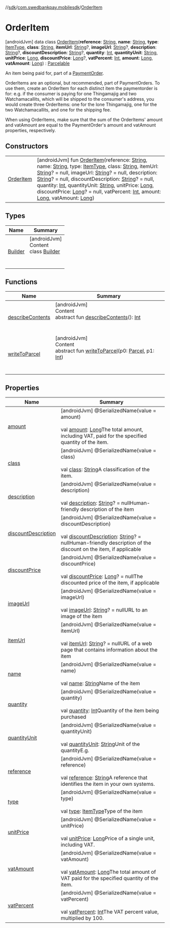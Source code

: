 //[sdk](../../../index.md)/[com.swedbankpay.mobilesdk](../index.md)/[OrderItem](index.md)



# OrderItem  
 [androidJvm] data class [OrderItem](index.md)(**reference**: [String](https://kotlinlang.org/api/latest/jvm/stdlib/kotlin/-string/index.html), **name**: [String](https://kotlinlang.org/api/latest/jvm/stdlib/kotlin/-string/index.html), **type**: [ItemType](../-item-type/index.md), **class**: [String](https://kotlinlang.org/api/latest/jvm/stdlib/kotlin/-string/index.html), **itemUrl**: [String](https://kotlinlang.org/api/latest/jvm/stdlib/kotlin/-string/index.html)?, **imageUrl**: [String](https://kotlinlang.org/api/latest/jvm/stdlib/kotlin/-string/index.html)?, **description**: [String](https://kotlinlang.org/api/latest/jvm/stdlib/kotlin/-string/index.html)?, **discountDescription**: [String](https://kotlinlang.org/api/latest/jvm/stdlib/kotlin/-string/index.html)?, **quantity**: [Int](https://kotlinlang.org/api/latest/jvm/stdlib/kotlin/-int/index.html), **quantityUnit**: [String](https://kotlinlang.org/api/latest/jvm/stdlib/kotlin/-string/index.html), **unitPrice**: [Long](https://kotlinlang.org/api/latest/jvm/stdlib/kotlin/-long/index.html), **discountPrice**: [Long](https://kotlinlang.org/api/latest/jvm/stdlib/kotlin/-long/index.html)?, **vatPercent**: [Int](https://kotlinlang.org/api/latest/jvm/stdlib/kotlin/-int/index.html), **amount**: [Long](https://kotlinlang.org/api/latest/jvm/stdlib/kotlin/-long/index.html), **vatAmount**: [Long](https://kotlinlang.org/api/latest/jvm/stdlib/kotlin/-long/index.html)) : [Parcelable](https://developer.android.com/reference/kotlin/android/os/Parcelable.html)

An item being paid for, part of a [PaymentOrder](../-payment-order/index.md).



OrderItems are an optional, but recommended, part of PaymentOrders. To use them, create an OrderItem for each distinct item the paymentorder is for: e.g. if the consumer is paying for one Thingamajig and two Watchamacallits, which will be shipped to the consumer's address, you would create three OrderItems: one for the lone Thingamajig, one for the two Watchamacallits, and one for the shipping fee.



When using OrderItems, make sure that the sum of the OrderItems' amount and vatAmount are equal to the PaymentOrder's amount and vatAmount properties, respectively.

   


## Constructors  
  
| | |
|---|---|
| <a name="com.swedbankpay.mobilesdk/OrderItem/OrderItem/#kotlin.String#kotlin.String#com.swedbankpay.mobilesdk.ItemType#kotlin.String#kotlin.String?#kotlin.String?#kotlin.String?#kotlin.String?#kotlin.Int#kotlin.String#kotlin.Long#kotlin.Long?#kotlin.Int#kotlin.Long#kotlin.Long/PointingToDeclaration/"></a>[OrderItem](-order-item.md)| <a name="com.swedbankpay.mobilesdk/OrderItem/OrderItem/#kotlin.String#kotlin.String#com.swedbankpay.mobilesdk.ItemType#kotlin.String#kotlin.String?#kotlin.String?#kotlin.String?#kotlin.String?#kotlin.Int#kotlin.String#kotlin.Long#kotlin.Long?#kotlin.Int#kotlin.Long#kotlin.Long/PointingToDeclaration/"></a> [androidJvm] fun [OrderItem](-order-item.md)(reference: [String](https://kotlinlang.org/api/latest/jvm/stdlib/kotlin/-string/index.html), name: [String](https://kotlinlang.org/api/latest/jvm/stdlib/kotlin/-string/index.html), type: [ItemType](../-item-type/index.md), class: [String](https://kotlinlang.org/api/latest/jvm/stdlib/kotlin/-string/index.html), itemUrl: [String](https://kotlinlang.org/api/latest/jvm/stdlib/kotlin/-string/index.html)? = null, imageUrl: [String](https://kotlinlang.org/api/latest/jvm/stdlib/kotlin/-string/index.html)? = null, description: [String](https://kotlinlang.org/api/latest/jvm/stdlib/kotlin/-string/index.html)? = null, discountDescription: [String](https://kotlinlang.org/api/latest/jvm/stdlib/kotlin/-string/index.html)? = null, quantity: [Int](https://kotlinlang.org/api/latest/jvm/stdlib/kotlin/-int/index.html), quantityUnit: [String](https://kotlinlang.org/api/latest/jvm/stdlib/kotlin/-string/index.html), unitPrice: [Long](https://kotlinlang.org/api/latest/jvm/stdlib/kotlin/-long/index.html), discountPrice: [Long](https://kotlinlang.org/api/latest/jvm/stdlib/kotlin/-long/index.html)? = null, vatPercent: [Int](https://kotlinlang.org/api/latest/jvm/stdlib/kotlin/-int/index.html), amount: [Long](https://kotlinlang.org/api/latest/jvm/stdlib/kotlin/-long/index.html), vatAmount: [Long](https://kotlinlang.org/api/latest/jvm/stdlib/kotlin/-long/index.html))   <br>|


## Types  
  
|  Name |  Summary | 
|---|---|
| <a name="com.swedbankpay.mobilesdk/OrderItem.Builder///PointingToDeclaration/"></a>[Builder](-builder/index.md)| <a name="com.swedbankpay.mobilesdk/OrderItem.Builder///PointingToDeclaration/"></a>[androidJvm]  <br>Content  <br>class [Builder](-builder/index.md)  <br><br><br>|


## Functions  
  
|  Name |  Summary | 
|---|---|
| <a name="android.os/Parcelable/describeContents/#/PointingToDeclaration/"></a>[describeContents](../../com.swedbankpay.mobilesdk.merchantbackend/-merchant-backend-problem/-server/-unknown/index.md#-1578325224%2FFunctions%2F462465411)| <a name="android.os/Parcelable/describeContents/#/PointingToDeclaration/"></a>[androidJvm]  <br>Content  <br>abstract fun [describeContents](../../com.swedbankpay.mobilesdk.merchantbackend/-merchant-backend-problem/-server/-unknown/index.md#-1578325224%2FFunctions%2F462465411)(): [Int](https://kotlinlang.org/api/latest/jvm/stdlib/kotlin/-int/index.html)  <br><br><br>|
| <a name="android.os/Parcelable/writeToParcel/#android.os.Parcel#kotlin.Int/PointingToDeclaration/"></a>[writeToParcel](../-view-payment-order-info/index.md#-1754457655%2FFunctions%2F462465411)| <a name="android.os/Parcelable/writeToParcel/#android.os.Parcel#kotlin.Int/PointingToDeclaration/"></a>[androidJvm]  <br>Content  <br>abstract fun [writeToParcel](../-view-payment-order-info/index.md#-1754457655%2FFunctions%2F462465411)(p0: [Parcel](https://developer.android.com/reference/kotlin/android/os/Parcel.html), p1: [Int](https://kotlinlang.org/api/latest/jvm/stdlib/kotlin/-int/index.html))  <br><br><br>|


## Properties  
  
|  Name |  Summary | 
|---|---|
| <a name="com.swedbankpay.mobilesdk/OrderItem/amount/#/PointingToDeclaration/"></a>[amount](amount.md)| <a name="com.swedbankpay.mobilesdk/OrderItem/amount/#/PointingToDeclaration/"></a> [androidJvm] @SerializedName(value = amount)  <br>  <br>val [amount](amount.md): [Long](https://kotlinlang.org/api/latest/jvm/stdlib/kotlin/-long/index.html)The total amount, including VAT, paid for the specified quantity of the item.   <br>|
| <a name="com.swedbankpay.mobilesdk/OrderItem/class/#/PointingToDeclaration/"></a>[class](class.md)| <a name="com.swedbankpay.mobilesdk/OrderItem/class/#/PointingToDeclaration/"></a> [androidJvm] @SerializedName(value = class)  <br>  <br>val [class](class.md): [String](https://kotlinlang.org/api/latest/jvm/stdlib/kotlin/-string/index.html)A classification of the item.   <br>|
| <a name="com.swedbankpay.mobilesdk/OrderItem/description/#/PointingToDeclaration/"></a>[description](description.md)| <a name="com.swedbankpay.mobilesdk/OrderItem/description/#/PointingToDeclaration/"></a> [androidJvm] @SerializedName(value = description)  <br>  <br>val [description](description.md): [String](https://kotlinlang.org/api/latest/jvm/stdlib/kotlin/-string/index.html)? = nullHuman-friendly description of the item   <br>|
| <a name="com.swedbankpay.mobilesdk/OrderItem/discountDescription/#/PointingToDeclaration/"></a>[discountDescription](discount-description.md)| <a name="com.swedbankpay.mobilesdk/OrderItem/discountDescription/#/PointingToDeclaration/"></a> [androidJvm] @SerializedName(value = discountDescription)  <br>  <br>val [discountDescription](discount-description.md): [String](https://kotlinlang.org/api/latest/jvm/stdlib/kotlin/-string/index.html)? = nullHuman-friendly description of the discount on the item, if applicable   <br>|
| <a name="com.swedbankpay.mobilesdk/OrderItem/discountPrice/#/PointingToDeclaration/"></a>[discountPrice](discount-price.md)| <a name="com.swedbankpay.mobilesdk/OrderItem/discountPrice/#/PointingToDeclaration/"></a> [androidJvm] @SerializedName(value = discountPrice)  <br>  <br>val [discountPrice](discount-price.md): [Long](https://kotlinlang.org/api/latest/jvm/stdlib/kotlin/-long/index.html)? = nullThe discounted price of the item, if applicable   <br>|
| <a name="com.swedbankpay.mobilesdk/OrderItem/imageUrl/#/PointingToDeclaration/"></a>[imageUrl](image-url.md)| <a name="com.swedbankpay.mobilesdk/OrderItem/imageUrl/#/PointingToDeclaration/"></a> [androidJvm] @SerializedName(value = imageUrl)  <br>  <br>val [imageUrl](image-url.md): [String](https://kotlinlang.org/api/latest/jvm/stdlib/kotlin/-string/index.html)? = nullURL to an image of the item   <br>|
| <a name="com.swedbankpay.mobilesdk/OrderItem/itemUrl/#/PointingToDeclaration/"></a>[itemUrl](item-url.md)| <a name="com.swedbankpay.mobilesdk/OrderItem/itemUrl/#/PointingToDeclaration/"></a> [androidJvm] @SerializedName(value = itemUrl)  <br>  <br>val [itemUrl](item-url.md): [String](https://kotlinlang.org/api/latest/jvm/stdlib/kotlin/-string/index.html)? = nullURL of a web page that contains information about the item   <br>|
| <a name="com.swedbankpay.mobilesdk/OrderItem/name/#/PointingToDeclaration/"></a>[name](name.md)| <a name="com.swedbankpay.mobilesdk/OrderItem/name/#/PointingToDeclaration/"></a> [androidJvm] @SerializedName(value = name)  <br>  <br>val [name](name.md): [String](https://kotlinlang.org/api/latest/jvm/stdlib/kotlin/-string/index.html)Name of the item   <br>|
| <a name="com.swedbankpay.mobilesdk/OrderItem/quantity/#/PointingToDeclaration/"></a>[quantity](quantity.md)| <a name="com.swedbankpay.mobilesdk/OrderItem/quantity/#/PointingToDeclaration/"></a> [androidJvm] @SerializedName(value = quantity)  <br>  <br>val [quantity](quantity.md): [Int](https://kotlinlang.org/api/latest/jvm/stdlib/kotlin/-int/index.html)Quantity of the item being purchased   <br>|
| <a name="com.swedbankpay.mobilesdk/OrderItem/quantityUnit/#/PointingToDeclaration/"></a>[quantityUnit](quantity-unit.md)| <a name="com.swedbankpay.mobilesdk/OrderItem/quantityUnit/#/PointingToDeclaration/"></a> [androidJvm] @SerializedName(value = quantityUnit)  <br>  <br>val [quantityUnit](quantity-unit.md): [String](https://kotlinlang.org/api/latest/jvm/stdlib/kotlin/-string/index.html)Unit of the quantityE.g.   <br>|
| <a name="com.swedbankpay.mobilesdk/OrderItem/reference/#/PointingToDeclaration/"></a>[reference](reference.md)| <a name="com.swedbankpay.mobilesdk/OrderItem/reference/#/PointingToDeclaration/"></a> [androidJvm] @SerializedName(value = reference)  <br>  <br>val [reference](reference.md): [String](https://kotlinlang.org/api/latest/jvm/stdlib/kotlin/-string/index.html)A reference that identifies the item in your own systems.   <br>|
| <a name="com.swedbankpay.mobilesdk/OrderItem/type/#/PointingToDeclaration/"></a>[type](type.md)| <a name="com.swedbankpay.mobilesdk/OrderItem/type/#/PointingToDeclaration/"></a> [androidJvm] @SerializedName(value = type)  <br>  <br>val [type](type.md): [ItemType](../-item-type/index.md)Type of the item   <br>|
| <a name="com.swedbankpay.mobilesdk/OrderItem/unitPrice/#/PointingToDeclaration/"></a>[unitPrice](unit-price.md)| <a name="com.swedbankpay.mobilesdk/OrderItem/unitPrice/#/PointingToDeclaration/"></a> [androidJvm] @SerializedName(value = unitPrice)  <br>  <br>val [unitPrice](unit-price.md): [Long](https://kotlinlang.org/api/latest/jvm/stdlib/kotlin/-long/index.html)Price of a single unit, including VAT.   <br>|
| <a name="com.swedbankpay.mobilesdk/OrderItem/vatAmount/#/PointingToDeclaration/"></a>[vatAmount](vat-amount.md)| <a name="com.swedbankpay.mobilesdk/OrderItem/vatAmount/#/PointingToDeclaration/"></a> [androidJvm] @SerializedName(value = vatAmount)  <br>  <br>val [vatAmount](vat-amount.md): [Long](https://kotlinlang.org/api/latest/jvm/stdlib/kotlin/-long/index.html)The total amount of VAT paid for the specified quantity of the item.   <br>|
| <a name="com.swedbankpay.mobilesdk/OrderItem/vatPercent/#/PointingToDeclaration/"></a>[vatPercent](vat-percent.md)| <a name="com.swedbankpay.mobilesdk/OrderItem/vatPercent/#/PointingToDeclaration/"></a> [androidJvm] @SerializedName(value = vatPercent)  <br>  <br>val [vatPercent](vat-percent.md): [Int](https://kotlinlang.org/api/latest/jvm/stdlib/kotlin/-int/index.html)The VAT percent value, multiplied by 100.   <br>|

